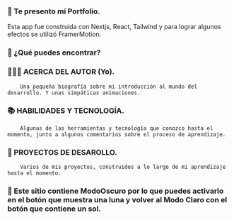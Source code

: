 ### 📝 Te presento mi Portfolio.

Esta app fue construida con Nextjs, React, Tailwind y para lograr algunos efectos se utilizó FramerMotion.

### 🤔 ¿Qué puedes encontrar?

  ### 🙋🏻‍♀️ ACERCA DEL AUTOR  (Yo).
        Una pequeña biografía sobre mi introducción al mundo del desarrollo. Y unas simpáticas animaciones.
    
  ### 📚 HABILIDADES Y TECNOLOGÍA.
        Algunas de las herramientas y tecnología que conozco hasta el momento, junto a algunos comentarios sobre el proceso de aprendizaje.

  ###   💼 PROYECTOS DE DESAROLLO.
        Varios de mis proyectos, construidos a lo largo de mi aprendizaje hasta el momento.

### 📎 Este sitio contiene ModoOscuro por lo que puedes activarlo en el botón que muestra una luna y volver al Modo Claro con el botón que contiene un sol.
